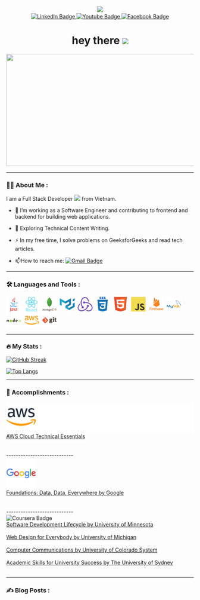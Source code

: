 <div id="header" align="center"> 
  <img src="https://media.giphy.com/media/M9gbBd9nbDrOTu1Mqx/giphy.gif" width="100"/>
  <div id="badges">
    <a href="https://www.linkedin.com/in/softwarehoangthien" target="_blank">
      <img src="https://img.shields.io/badge/LinkedIn-blue?style=for-the-badge&logo=linkedin&logoColor=white" alt="LinkedIn Badge"/>
    </a>
    <a href="https://www.youtube.com/channel/UC4SUvl8A7pzDtPMqixg_fSg" target="_blank">
      <img src="https://img.shields.io/badge/Youtube-red?style=for-the-badge&logo=youtube&logoColor=white" alt="Youtube Badge"/>
    </a>
    <a href="https://www.facebook.com/Hoangthien004/" target="_blank">
      <img src="https://img.shields.io/badge/Facebook-blue?logo=facebook&logoColor=white&style=for-the-badge" alt="Facebook Badge"/>
    </a>
  </div>
  <!-- <img src="https://komarev.com/ghpvc/?username=your-github-username&style=flat-square&color=blue" alt=""/>  view -->
  <h1>
    hey there
    <img src="https://media.giphy.com/media/hvRJCLFzcasrR4ia7z/giphy.gif" width="30px"/>
  </h1>
</div>
<div align="center">
  <img src="https://media.giphy.com/media/dWesBcTLavkZuG35MI/giphy.gif" width="600" height="300"/>
</div>

---

### :woman_technologist: About Me :
I am a Full Stack Developer <img src="https://media.giphy.com/media/WUlplcMpOCEmTGBtBW/giphy.gif" width="30"> from Vietnam.
- :telescope: I’m working as a Software Engineer and contributing to frontend and backend for building web applications.

- :seedling: Exploring Technical Content Writing.

- :zap: In my free time, I solve problems on GeeksforGeeks and read tech articles.
- :mailbox:How to reach me: <a href="https://mail.google.com/mail/?view=cm&fs=1&to=hoangthiensoftware@gmail.com" target="_blank">
      <img src="https://img.shields.io/badge/Thien-red?style=for-the-badge&logo=Gmail&logoColor=white" alt="Gmail Badge"/>
    </a>

---

### :hammer_and_wrench: Languages and Tools :
<div>
  <img src="https://github.com/devicons/devicon/blob/master/icons/java/java-original-wordmark.svg" title="Java" alt="Java" width="40" height="40"/>&nbsp;
  <img src="https://github.com/devicons/devicon/blob/master/icons/react/react-original-wordmark.svg" title="React" alt="React" width="40" height="40"/>&nbsp;
  <img src="https://github.com/devicons/devicon/blob/master/icons/mongodb/mongodb-original-wordmark.svg" title="MongoDB" alt="MongoDB" width="40" height="40"/>&nbsp;
  <!-- <img src="https://github.com/devicons/devicon/blob/master/icons/spring/spring-original-wordmark.svg" title="Spring" alt="Spring" width="40" height="40"/>&nbsp; -->
  <img src="https://github.com/devicons/devicon/blob/master/icons/materialui/materialui-original.svg" title="Material UI" alt="Material UI" width="40" height="40"/>&nbsp;
  <!-- <img src="https://github.com/devicons/devicon/blob/master/icons/flutter/flutter-original.svg" title="Flutter" alt="Flutter" width="40" height="40"/>&nbsp; -->
  <img src="https://github.com/devicons/devicon/blob/master/icons/redux/redux-original.svg" title="Redux" alt="Redux " width="40" height="40"/>&nbsp;
  <img src="https://github.com/devicons/devicon/blob/master/icons/css3/css3-plain-wordmark.svg"  title="CSS3" alt="CSS" width="40" height="40"/>&nbsp;
  <img src="https://github.com/devicons/devicon/blob/master/icons/html5/html5-original.svg" title="HTML5" alt="HTML" width="40" height="40"/>&nbsp;
  <img src="https://github.com/devicons/devicon/blob/master/icons/javascript/javascript-original.svg" title="JavaScript" alt="JavaScript" width="40" height="40"/>&nbsp;
  <img src="https://github.com/devicons/devicon/blob/master/icons/firebase/firebase-plain-wordmark.svg" title="Firebase" alt="Firebase" width="40" height="40"/>&nbsp;
  <!-- <img src="https://github.com/devicons/devicon/blob/master/icons/gatsby/gatsby-original.svg" title="Gatsby"  alt="Gatsby" width="40" height="40"/>&nbsp; -->
  <img src="https://github.com/devicons/devicon/blob/master/icons/mysql/mysql-original-wordmark.svg" title="MySQL"  alt="MySQL" width="40" height="40"/>&nbsp;
  <img src="https://github.com/devicons/devicon/blob/master/icons/nodejs/nodejs-original-wordmark.svg" title="NodeJS" alt="NodeJS" width="40" height="40"/>&nbsp;
  <img src="https://github.com/devicons/devicon/blob/master/icons/amazonwebservices/amazonwebservices-plain-wordmark.svg" title="AWS" alt="AWS" width="40" height="40"/>&nbsp;
  <img src="https://github.com/devicons/devicon/blob/master/icons/git/git-original-wordmark.svg" title="Git" alt="Git" width="40" height="40"/>
</div>

---

### :fire: My Stats :
[![GitHub Streak](https://github-readme-streak-stats.herokuapp.com?user=webbythien)](https://git.io/streak-stats)

[![Top Langs](https://github-readme-stats.vercel.app/api/top-langs/?username=webbythien&layout=compact&theme=vision-friendly-dark)](https://github.com/anuraghazra/github-readme-stats)

---
### :page_facing_up: Accomplishments :
<div>
<div style="background-color: white">
    <img src="https://github.com/devicons/devicon/blob/master/icons/amazonwebservices/amazonwebservices-original-wordmark.svg" width="80px"/>
</div>
 <a href="https://coursera.org/share/1c6b5627bdbf6d28376f6f7a814f6dd5" target="_blank"> 
      AWS Cloud Technical Essentials
 </a>
</div>
</br></br>
----------------------------
<div>
<div>
    <img src="https://github.com/devicons/devicon/blob/master/icons/google/google-original-wordmark.svg" width="80px"/>
</div>
<a href="https://coursera.org/share/7f147e8a6462b5413273dd906f83374b" target="_blank"> 
      Foundations: Data, Data, Everywhere by Google
    </a>
</div>  
</br></br>
----------------------------
<div>
<div target="_blank"> 
<img src="https://img.shields.io/badge/Coursera-blue?style=for-the-badge&logo=coursera&logoColor=white" alt="Coursera Badge"/>
</div>
   <a href="https://coursera.org/share/bd70cfb28b0018d824d1f28018dd36d2" target="_blank"> 
      Software Development Lifecycle by University of Minnesota
    </a></br></br>
    
   <a href="https://coursera.org/share/45bfd02ffd1b4913dcb9d7c49736934e" target="_blank"> 
      Web Design for Everybody by University of Michigan
    </a></br></br>
    
   <a href="https://coursera.org/share/fd61b06cf0dab3f869128bd4616adce9" target="_blank"> 
      Computer Communications by University of Colorado System
    </a></br></br>
    
   <a href="https://coursera.org/share/6447d58940fbf3abbf3ab5e19abbb83c" target="_blank"> 
      Academic Skills for University Success by The University of Sydney
    </a></br> </br>
 </div>   
    
---
### :writing_hand: Blog Posts :
<!-- BLOG-POST-LIST:START -->
<!-- BLOG-POST-LIST:END -->

